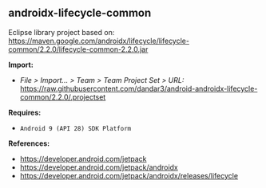 ## androidx-lifecycle-common

Eclipse library project based on:<br/>
https://maven.google.com/androidx/lifecycle/lifecycle-common/2.2.0/lifecycle-common-2.2.0.jar

**Import:**
- _File > Import... > Team > Team Project Set > URL:_<br/>
  https://raw.githubusercontent.com/dandar3/android-androidx-lifecycle-common/2.2.0/.projectset

**Requires:**
- `Android 9 (API 28) SDK Platform`

**References:**
- https://developer.android.com/jetpack
- https://developer.android.com/jetpack/androidx
- https://developer.android.com/jetpack/androidx/releases/lifecycle